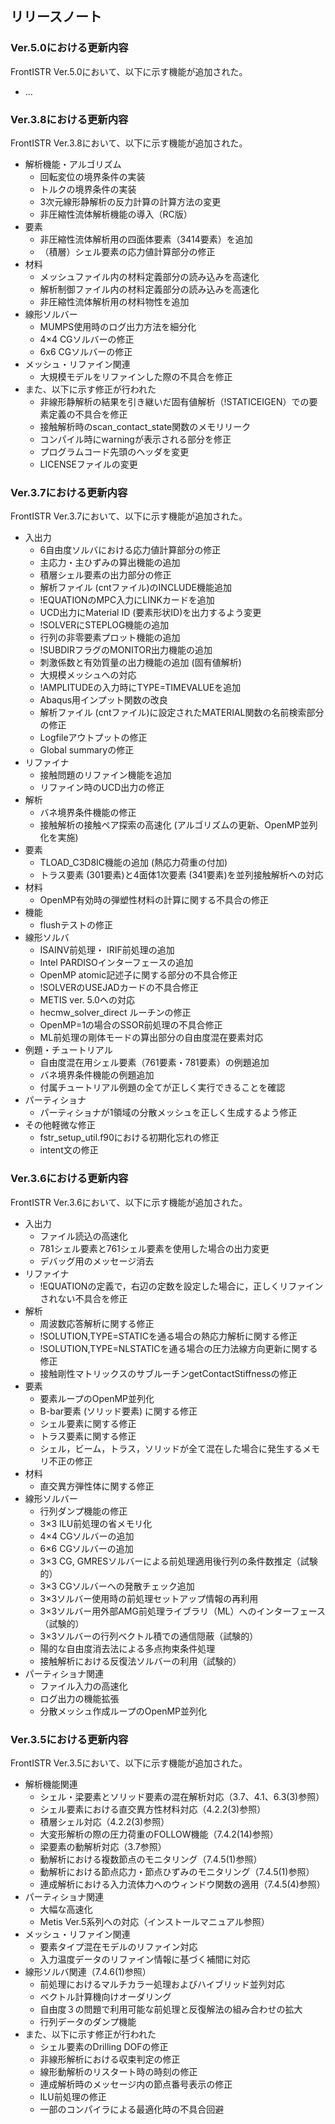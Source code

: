 ## リリースノート

### Ver.5.0における更新内容

FrontISTR Ver.5.0において、以下に示す機能が追加された。
- ...

### Ver.3.8における更新内容

FrontISTR Ver.3.8において、以下に示す機能が追加された。

- 解析機能・アルゴリズム
    - 回転変位の境界条件の実装
    - トルクの境界条件の実装
    - 3次元線形静解析の反力計算の計算方法の変更
    - 非圧縮性流体解析機能の導入（RC版）
- 要素
    - 非圧縮性流体解析用の四面体要素（3414要素）を追加
    - （積層）シェル要素の応力値計算部分の修正
- 材料
    - メッシュファイル内の材料定義部分の読み込みを高速化
    - 解析制御ファイル内の材料定義部分の読み込みを高速化
    - 非圧縮性流体解析用の材料物性を追加
- 線形ソルバー
    - MUMPS使用時のログ出力方法を細分化
    - 4×4 CGソルバーの修正
    - 6x6 CGソルバーの修正
- メッシュ・リファイン関連
    - 大規模モデルをリファインした際の不具合を修正
- また、以下に示す修正が行われた
    - 非線形静解析の結果を引き継いだ固有値解析（!STATICEIGEN）での要素定義の不具合を修正
    - 接触解析時のscan_contact_state関数のメモリリーク
    - コンパイル時にwarningが表示される部分を修正
    - プログラムコード先頭のヘッダを変更
    - LICENSEファイルの変更

### Ver.3.7における更新内容

FrontISTR Ver.3.7において、以下に示す機能が追加された。

- 入出力
    - 6自由度ソルバにおける応力値計算部分の修正
    - 主応力・主ひずみの算出機能の追加
    - 積層シェル要素の出力部分の修正
    - 解析ファイル (cntファイル)のINCLUDE機能追加
    - !EQUATIONのMPC入力にLINKカードを追加
    - UCD出力にMaterial ID (要素形状ID)を出力するよう変更
    - !SOLVERにSTEPLOG機能の追加
    - 行列の非零要素プロット機能の追加
    - !SUBDIRフラグのMONITOR出力機能の追加
    - 刺激係数と有効質量の出力機能の追加 (固有値解析)
    - 大規模メッシュへの対応
    - !AMPLITUDEの入力時にTYPE=TIMEVALUEを追加
    - Abaqus用インプット関数の改良
    - 解析ファイル (cntファイル)に設定されたMATERIAL関数の名前検索部分の修正
    - Logfileアウトプットの修正
    - Global summaryの修正
- リファイナ
    - 接触問題のリファイン機能を追加
    - リファイン時のUCD出力の修正
- 解析
    - バネ境界条件機能の修正
    - 接触解析の接触ペア探索の高速化 (アルゴリズムの更新、OpenMP並列化を実施)
- 要素
    - TLOAD_C3D8IC機能の追加 (熱応力荷重の付加)
    - トラス要素 (301要素)と4面体1次要素 (341要素)を並列接触解析への対応
- 材料
    - OpenMP有効時の弾塑性材料の計算に関する不具合の修正
- 機能
    - flushテストの修正
- 線形ソルバ
    - ISAINV前処理・ IRIF前処理の追加
    - Intel PARDISOインターフェースの追加
    - OpenMP atomic記述子に関する部分の不具合修正
    - !SOLVERのUSEJADカードの不具合修正
    - METIS ver. 5.0への対応
    - hecmw_solver_direct ルーチンの修正
    - OpenMP=1の場合のSSOR前処理の不具合修正
    - ML前処理の剛体モードの算出部分の自由度混在要素対応
- 例題・チュートリアル
    - 自由度混在用シェル要素（761要素・781要素）の例題追加
    - バネ境界条件機能の例題追加
    - 付属チュートリアル例題の全てが正しく実行できることを確認
- パーティショナ
    - パーティショナが1領域の分散メッシュを正しく生成するよう修正
- その他軽微な修正
    - fstr_setup_util.f90における初期化忘れの修正
    - intent文の修正

### Ver.3.6における更新内容

FrontISTR Ver.3.6において、以下に示す機能が追加された。

- 入出力
    - ファイル読込の高速化
    - 781シェル要素と761シェル要素を使用した場合の出力変更
    - デバッグ用のメッセージ消去
- リファイナ
    - !EQUATIONの定義で，右辺の定数を設定した場合に，正しくリファインされない不具合を修正
- 解析
    - 周波数応答解析に関する修正
    - !SOLUTION,TYPE=STATICを通る場合の熱応力解析に関する修正
    - !SOLUTION,TYPE=NLSTATICを通る場合の圧力法線方向更新に関する修正
    - 接触剛性マトリックスのサブルーチンgetContactStiffnessの修正
- 要素
    - 要素ループのOpenMP並列化
    - B-bar要素 (ソリッド要素) に関する修正
    - シェル要素に関する修正
    - トラス要素に関する修正
    - シェル，ビーム，トラス，ソリッドが全て混在した場合に発生するメモリ不正の修正
- 材料
    - 直交異方弾性体に関する修正
- 線形ソルバー
    - 行列ダンプ機能の修正
    - 3×3 ILU前処理の省メモリ化
    - 4×4 CGソルバーの追加
    - 6×6 CGソルバーの追加
    - 3×3 CG, GMRESソルバーによる前処理適用後行列の条件数推定（試験的）
    - 3×3 CGソルバーへの発散チェック追加
    - 3×3ソルバー使用時の前処理セットアップ情報の再利用
    - 3×3ソルバー用外部AMG前処理ライブラリ（ML）へのインターフェース（試験的）
    - 3×3ソルバーの行列ベクトル積での通信隠蔽（試験的）
    - 陽的な自由度消去法による多点拘束条件処理
    - 接触解析における反復法ソルバーの利用（試験的）
- パーティショナ関連
    - ファイル入力の高速化
    - ログ出力の機能拡張
    - 分散メッシュ作成ループのOpenMP並列化

### Ver.3.5における更新内容

FrontISTR Ver.3.5において、以下に示す機能が追加された。

- 解析機能関連
    - シェル・梁要素とソリッド要素の混在解析対応（3.7、4.1、6.3(3)参照）
    - シェル要素における直交異方性材料対応（4.2.2(3)参照）
    - 積層シェル対応（4.2.2(3)参照）
    - 大変形解析の際の圧力荷重のFOLLOW機能（7.4.2(14)参照）
    - 梁要素の動解析対応（3.7参照）
    - 動解析における複数節点のモニタリング（7.4.5(1)参照）
    - 動解析における節点応力・節点ひずみのモニタリング（7.4.5(1)参照）
    - 連成解析における入力流体力へのウィンドウ関数の適用（7.4.5(4)参照）
- パーティショナ関連
    - 大幅な高速化
    - Metis Ver.5系列への対応（インストールマニュアル参照）
- メッシュ・リファイン関連
    - 要素タイプ混在モデルのリファイン対応
    - 入力温度データのリファイン情報に基づく補間に対応
- 線形ソルバ関連（7.4.6(1)参照）
    - 前処理におけるマルチカラー処理およびハイブリッド並列対応
    - ベクトル計算機向けオーダリング
    - 自由度３の問題で利用可能な前処理と反復解法の組み合わせの拡大
    - 行列データのダンプ機能
- また、以下に示す修正が行われた
    - シェル要素のDrilling DOFの修正
    - 非線形解析における収束判定の修正
    - 線形動解析のリスタート時の時刻の修正
    - 連成解析時のメッセージ内の節点番号表示の修正
    - ILU前処理の修正
    - 一部のコンパイラによる最適化時の不具合回避


